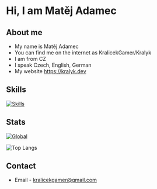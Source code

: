 # Hi, I am Matěj Adamec
## About me
- My name is Matěj Adamec
- You can find me on the internet as KralicekGamer/Kralyk
- I am from CZ
- I speak Czech, English, German
- My website https://kralyk.dev

## Skills
[![Skills](https://skillicons.dev/icons?i=cs,html,css,py,md,arduino,raspberrypi,linux,windows,pycharm,py,vscode)](https://skillicons.dev)

## Stats
[![Global](https://github-readme-stats.vercel.app/api?username=kralicekgamer&show_icons=true&theme=dark)](https://github.com/anuraghazra/github-readme-stats)

![Top Langs](https://github-readme-stats.vercel.app/api/top-langs/?username=kralicekgamer&theme=dark&layout=compact&hide=perl)

## Contact
- Email - kralicekgamer@gmail.com
